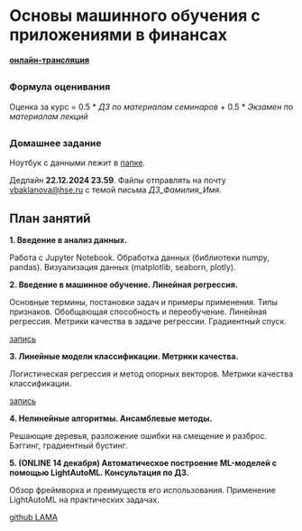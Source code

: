 # Основы машинного обучения с приложениями в финансах

__[онлайн-трансляция](https://my.mts-link.ru/event/2064294388/672849968)__

##
### Формула оценивания
Oценка за курс = 0.5 * _ДЗ по материалам семинаров_ + 0.5 * _Экзамен по материалам лекций_

##
### Домашнее задание 

Ноутбук с данными лежит в [папке](https://github.com/Bakibak/ML_Finance_2024/tree/main/%D0%94%D0%BE%D0%BC%D0%B0%D1%88%D0%BD%D0%B5%D0%B5%20%D0%B7%D0%B0%D0%B4%D0%B0%D0%BD%D0%B8%D0%B5). 

Дедлайн **22.12.2024 23.59**. Файлы отправлять на почту vbaklanova@hse.ru с темой письма *ДЗ_Фамилия_Имя*.     
##

## План занятий

__1. Введение в анализ данных.__

Работа c Jupyter Notebook. Обработка данных (библиотеки numpy, pandas). Визуализация данных (matplotlib, seaborn, plotly).


__2. Введение в машинное обучение. Линейная регрессия.__

Основные термины, постановки задач и примеры применения. Типы признаков. Обобщающая способность и переобучение. 
Линейная регрессия. Метрики качества в задаче регрессии. Градиентный спуск.

[запись](https://my.mts-link.ru/64661701/2064294388/record-new/672849968/record-file/1159082687)
 

__3. Линейные модели классификации. Метрики качества.__

Логистическая регрессия и метод опорных векторов. Метрики качества классификации.

[запись](https://my.mts-link.ru/64661701/2064294388/record-new/672849968/record-file/1172945665)
 

__4. Нелинейные алгоритмы. Ансамблевые методы.__

Решающие деревья, разложение ошибки на смещение и разброс. Бэггинг, градиентный бустинг.

 

__5. (ONLINE 14 декабря) Автоматическое построение ML-моделей с помощью LightAutoML. Консультация по ДЗ.__

Обзор фреймворка и преимуществ его использования. Применение LightAutoML на практических задачах.

[github LAMA](https://github.com/sberbank-ai-lab/LightAutoML)

